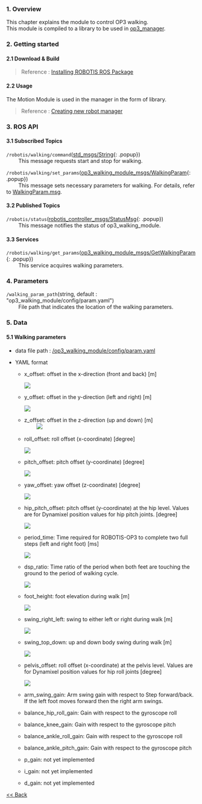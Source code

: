 ### 1. Overview
This chapter explains the module to control OP3 walking.  
This module is compiled to a library to be used in [op3_manager].  


### 2. Getting started
#### 2.1 Download & Build
 > Reference : [Installing ROBOTIS ROS Package]

#### 2.2 Usage
The Motion Module is used in the manager in the form of library.  
> Reference : [Creating new robot manager]

### 3. ROS API
#### 3.1 Subscribed Topics
`/robotis/walking/command`([std_msgs/String]{: .popup})  
&emsp;&emsp; This message requests start and stop for walking.  

`/robotis/walking/set_params`([op3_walking_module_msgs/WalkingParam]{: .popup})  
&emsp;&emsp; This message sets necessary parameters for walking. For details, refer to [WalkingParam.msg].  


#### 3.2 Published Topics
`/robotis/status`([robotis_controller_msgs/StatusMsg]{: .popup})  
&emsp;&emsp; This message notifies the status of op3_walking_module.  


#### 3.3 Services
`/robotis/walking/get_params`([op3_walking_module_msgs/GetWalkingParam]{: .popup})  
&emsp;&emsp; This service acquires walking parameters.  


### 4. Parameters
`/walking_param_path`(string, default : "op3_walking_module/config/param.yaml")  
&emsp;&emsp; File path that indicates the location of the walking parameters.  

### 5. Data
#### 5.1 Walking parameters

 - data file path : [/op3_walking_module/config/param.yaml]

 - YAML format
   - x_offset: offset in the x-direction (front and back) [m]  

     ![](/assets/images/platform/op3/op3_walking_module_image142.jpg)
   - y_offset: offset in the y-direction (left and right) [m]  

     ![](/assets/images/platform/op3/op3_walking_module_image143.jpg)
   - z_offset: offset in the z-direction (up and down) [m]  
&emsp;&emsp;
     ![](/assets/images/platform/op3/op3_walking_module_image144.jpg)
   - roll_offset: roll offset (x-coordinate) [degree]  

     ![](/assets/images/platform/op3/op3_walking_module_image145.jpg)
   - pitch_offset: pitch offset (y-coordinate) [degree]  

     ![](/assets/images/platform/op3/op3_walking_module_image146.jpg)
   - yaw_offset: yaw offset (z-coordinate) [degree]  

     ![](/assets/images/platform/op3/op3_walking_module_image2.gif)
   - hip_pitch_offset: pitch offset (y-coordinate) at the hip level. Values are for Dynamixel position values for hip pitch joints. [degree]  

      ![](/assets/images/platform/op3/op3_walking_module_image147.jpg)
   - period_time: Time required for ROBOTIS-OP3 to complete two full steps (left and right foot) [ms]  

     ![](/assets/images/platform/op3/op3_walking_module_image148.jpg)
   - dsp_ratio: Time ratio of the period when both feet are touching the ground to the period of walking cycle.  

     ![](/assets/images/platform/op3/op3_walking_module_image149.jpg)
   - foot_height: foot elevation during walk [m]  

     ![](/assets/images/platform/op3/op3_walking_module_image152.jpg)
   - swing_right_left: swing to either left or right during walk [m]

     ![](/assets/images/platform/op3/op3_walking_module_image153.jpg)
   - swing_top_down: up and down body swing during walk [m]  

     ![](/assets/images/platform/op3/op3_walking_module_image154.jpg)
   - pelvis_offset: roll offset (x-coordinate) at the pelvis level. Values are for Dynamixel position values for hip roll joints [degree]  

     ![](/assets/images/platform/op3/op3_walking_module_image155.jpg)
   - arm_swing_gain: Arm swing gain with respect to Step forward/back. If the left foot moves forward then the right arm swings.

   - balance_hip_roll_gain: Gain with respect to the gyroscope roll

   - balance_knee_gain: Gain with respect to the gyroscope pitch

   - balance_ankle_roll_gain: Gain with respect to the gyroscope roll

   - balance_ankle_pitch_gain: Gain with respect to the gyroscope pitch

   - p_gain: not yet implemented

   - i_gain: not yet implemented

   - d_gain: not yet implemented

[&lt;&lt; Back](robotis_op3_modules.md)


[Creating new robot manager]:creating_new_robot_manager.md
[std_msgs/String]: /docs/en/popup/std_msgs_string/
[op3_manager]:op3_manager.md

[op3_walking_module_msgs/WalkingParam]: /docs/en/popup/op3_WalkingParam.msg/
[WalkingParam.msg]: /docs/en/popup/op3_WalkingParam.msg/
[robotis_controller_msgs/StatusMsg]: /docs/en/popup/StatusMsg.msg/
[op3_walking_module_msgs/GetWalkingParam]: /docs/en/popup/op3_GetWalkingParam.srv/
[/op3_walking_module/config/param.yaml]:https://github.com/ROBOTIS-GIT/ROBOTIS-OP3/blob/master/op3_walking_module/config/param.yaml
[Installing ROBOTIS ROS Package]:OP3_Recovery_of_ROBOTIS_OP3#24_installation_robotis_ros_packages  
